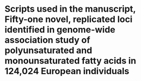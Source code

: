 # Scripts used in the manuscript, Fifty-one novel, replicated loci identified in genome-wide association study of polyunsaturated and monounsaturated fatty acids in 124,024 European individuals

